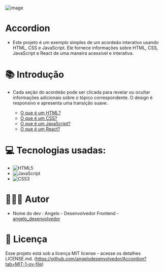 ![image](https://github.com/angelodesenvolvedor/Accordion/assets/98216100/a2609f1d-0004-4e0a-9d31-f951466ff6ec)

# Accordion
* Este projeto é um exemplo simples de um acordeão interativo usando HTML, CSS e JavaScript. Ele fornece informações sobre HTML, CSS, JavaScript e React de uma maneira acessível e interativa.

# 📚 Introdução

* Cada seção do acordeão pode ser clicada para revelar ou ocultar informações adicionais sobre o tópico correspondente. O design é responsivo e apresenta uma transição suave.

  - [O que é um HTML?](#o-que-é-um-html)
  - [O que é um CSS?](#o-que-é-um-css)
  - [O que é um JavaScript?](#o-que-é-um-javascript)
  - [O que é um React?](#o-que-é-um-react)

# 💻 Tecnologias usadas:

* ![HTML5](https://img.shields.io/badge/html5-%23E34F26.svg?style=for-the-badge&logo=html5&logoColor=white)
* ![JavaScript](https://img.shields.io/badge/javascript-%23323330.svg?style=for-the-badge&logo=javascript&logoColor=%23F7DF1E)
* ![CSS3](https://img.shields.io/badge/css3-%231572B6.svg?style=for-the-badge&logo=css3&logoColor=white)

# 🧑🏽‍💻 Autor
*   Nome do dev : Angelo - Desenvolvedor Frontend - [angelo_desenvolvedor](https://github.com/angelodesenvolvedor)
  
# 📄 Licença
Esse projeto está sob a licença MIT license - acesse os detalhes LICENSE.md. (https://github.com/angelodesenvolvedor/Accordion?tab=MIT-1-ov-file)
